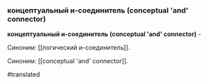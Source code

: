 ### концептуальный и-соединитель (conceptual \'and\' connector)

**концептуальный и-соединитель (conceptual \'and\' connector)** -

Синоним: [[логический и-соединитель]].

Синоним: [[conceptual 'and' connector]].

#translated
